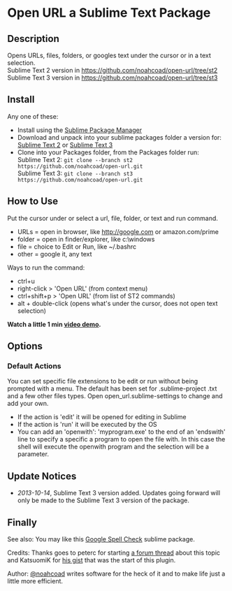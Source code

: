 # Open URL a Sublime Text Package

## Description
Opens URLs, files, folders, or googles text under the cursor or in a text selection.  
Sublime Text 2 version in https://github.com/noahcoad/open-url/tree/st2  
Sublime Text 3 version in https://github.com/noahcoad/open-url/tree/st3  

## Install
Any one of these:
* Install using the [Sublime Package Manager](http://wbond.net/sublime_packages/package_control)
* Download and unpack into your sublime packages folder a version for: [Sublime Text 2](https://github.com/noahcoad/open-url/archive/st2.zip) or [Sublime Text 3](https://github.com/noahcoad/open-url/archive/st3.zip)
* Clone into your Packages folder, from the Packages folder run:  
Sublime Text 2: ```git clone --branch st2 https://github.com/noahcoad/open-url.git```  
Sublime Text 3: ```git clone --branch st3 https://github.com/noahcoad/open-url.git```  

## How to Use
Put the cursor under or select a url, file, folder, or text and run command.

* URLs   = open in browser, like http://google.com or amazon.com/prime
* folder = open in finder/explorer, like c:\windows
* file   = choice to Edit or Run, like ~/.bashrc
* other  = google it, any text

Ways to run the command:

* ctrl+u
* right-click > 'Open URL' (from context menu)
* ctrl+shift+p > 'Open URL' (from list of ST2 commands)
* alt + double-click (opens what's under the cursor, does not open text selection)

**Watch a little 1 min [video demo](http://www.screencast.com/t/AmuNuwqOfg).**

## Options
### Default Actions
You can set specific file extensions to be edit or run without being prompted with a menu.  The default has been set for .sublime-project .txt and a few other files types.  Open open_url.sublime-settings to change and add your own.

* If the action is 'edit' it will be opened for editing in Sublime
* If the action is 'run' it will be executed by the OS
* You can add an 'openwith': 'myprogram.exe' to the end of an 'endswith' line to specify a specific a program to open the file with.  In this case the shell will execute the openwith program and the selection will be a parameter.

## Update Notices
* *2013-10-14*, Sublime Text 3 version added.  Updates going forward will only be made to the Sublime Text 3 version of the package.

## Finally
See also: You may like this [Google Spell Check](https://github.com/noahcoad/google-spell-check) sublime package.

Credits: Thanks goes to peterc for starting [a forum thread](http://www.sublimetext.com/forum/viewtopic.php?f=2&t=4243) about this topic and KatsuomiK for [his gist](https://gist.github.com/3542836) that was the start of this plugin.

Author: [@noahcoad](http://twitter.com/noahcoad) writes software for the heck of it and to make life just a little more efficient.